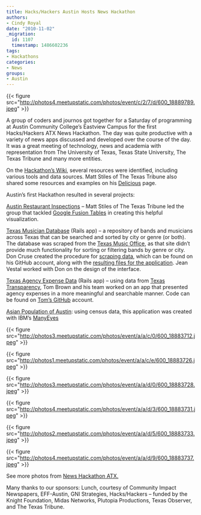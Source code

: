 ```yaml
---
title: Hacks/Hackers Austin Hosts News Hackathon
authors:
- Cindy Royal
date: "2010-11-02"
_migration:
  id: 1107
  timestamp: 1486602236
tags:
- Hackathons
categories:
- News
groups:
- Austin
---
```


{{< figure src="http://photos4.meetupstatic.com/photos/event/c/2/7/d/600_18889789.jpeg" >}}

A group of coders and journos got together for a Saturday of programming at Austin Community College&#8217;s Eastview Campus for the first Hacks/Hackers ATX News Hackathon. The day was quite productive with a variety of news apps discussed and developed over the course of the day. It was a great meeting of technology, news and academia with representation from The University of Texas, Texas State University, The Texas Tribune and many more entities.

On the [Hackathon&#8217;s Wiki][1], several resources were identified, including various tools and data sources. Matt Stiles of The Texas Tribune also shared some resources and examples on his [Delicious][2] page.

Austin&#8217;s first Hackathon resulted in several projects:

[Austin Restaurant Inspections][3] &#8211; Matt Stiles of The Texas Tribune led the group that tackled [Google Fusion Tables][4] in creating this helpful visualization.

[Texas Musician Database][5] (Rails app) &#8211; a repository of bands and musicians across Texas that can be searched and sorted by city or genre (or both). The database was scraped from the [Texas Music Office][6], as that site didn&#8217;t provide much functionality for sorting or filtering bands by genre or city. Don Cruse created the procedure for [scraping data][7], which can be found on his GitHub account, along with the [resulting files for the application][8]. Jean Vestal worked with Don on the design of the interface.

[Texas Agency Expense Data][9] (Rails app) &#8211; using data from [Texas Transparency][10], Tom Brown and his team worked on an app that presented agency expenses in a more meaningful and searchable manner. Code can be found on [Tom&#8217;s GitHub][11] account.

[Asian Population of Austin][12]: [][12]using census data, this application was created with IBM&#8217;s [ManyEyes][13]

{{< figure src="http://photos3.meetupstatic.com/photos/event/a/a/c/0/600_18883712.jpeg" >}}

{{< figure src="http://photos1.meetupstatic.com/photos/event/a/a/c/e/600_18883726.jpeg" >}}

{{< figure src="http://photos3.meetupstatic.com/photos/event/a/a/d/0/600_18883728.jpeg" >}}

{{< figure src="http://photos4.meetupstatic.com/photos/event/a/a/d/3/600_18883731.jpeg" >}}

{{< figure src="http://photos2.meetupstatic.com/photos/event/a/a/d/5/600_18883733.jpeg" >}}

{{< figure src="http://photos4.meetupstatic.com/photos/event/a/a/d/9/600_18883737.jpeg" >}}

See more photos from [News Hackathon ATX.][14]

Many thanks to our sponsors: Lunch, courtesy of Community Impact Newspapers, EFF-Austin, GNI Strategies, Hacks/Hackers &#8211; funded by the Knight Foundation, Midas Networks, Plutopia Productions, Texas Observer, and The Texas Tribune.

 [1]: http://hackathonaustin.pbworks.com/w/page/Tools-and-Sources
 [2]: http://www.delicious.com/mattstiles
 [3]: http://mattstil.es/austin-restaurant-inspections/
 [4]: tables.googlelabs.com/
 [5]: http://texasmusic.heroku.com/
 [6]: http://www.governor.state.tx.us/music/musicians/talent/talent/
 [7]: http://github.com/doncruse/Texas-Music-Office-Scraper
 [8]: http://github.com/doncruse/Texas-Music-App
 [9]: http://
 [10]: http://www.texastransparency.org/moneygoes/
 [11]: http://github.com/herestomwiththeweather/texasmoney
 [12]: http://manyeyes.alphaworks.ibm.com/manyeyes/visualizations/asian-foreign-born-population-city
 [13]: http://manyeyes.alphaworks.ibm.com/manyeyes/
 [14]: http://bit.ly/9kn8Iq